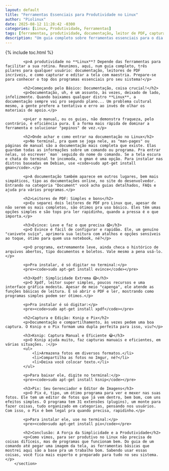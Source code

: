 ```yaml
---
layout: default
title: "Ferramentas Essenciais para Produtividade no Linux"
author: "Piolinux"
date: 2025-08-12 11:28:42 -0300
categories: [Linux, Produtividade, Ferramentas]
tags: [ferramentas, produtividade, documentação, leitor de PDF, captura de tela, ksnip, pix, evince, xpdf]
description: "Um guia completo sobre ferramentas essenciais para o dia a dia no Linux, cobrindo documentação, leitura de PDFs, captura de tela e edição de imagens."
---
```




{% include toc.html %}


<section class="post-content">
            
            <p>A produtividade no **Linux**? Depende das ferramentas para facilitar a sua rotina. Reunimos, aqui, num guia completo, três pilares para qualquer usuário: documentação, leitores de PDF incríveis, e como capturar e editar a tela com maestria. Prepare-se para conhecer o top dos programas essenciais pro seu sistema!</p>
            
            <h2>Começando pelo Básico: Documentação, coisa crucial!</h2>
            <p>Documentação, uh, é um assunto, às vezes, deixado de lado, infelizmente. Quando baixamos qualquer distro **Linux**, a documentação sempre vai pro segundo plano... Um problema cultural mesmo, a gente prefere a tentativa e erro ao invés de olhar os materiais de apoio.</p>
            
            <p>Ler o manual, ou os guias, não demonstra fraqueza, pelo contrário, é eficiência pura. É a forma mais rápida de dominar a ferramenta e solucionar "pepinos" de vez.</p>
            
            <h2>Onde achar e como entrar na documentação no Linux</h2>
            <p>No terminal, pra quem se joga nele, as "man-pages" ou páginas de manual são a documentação mais completa que existe. Elas guardam todas as informações sobre um comando ou programa. Pra entrar nelas, só escrever `man` seguido do nome do comando. Se a tela escura e chata do terminal te incomoda, o gman é uma opção. Para instalar nas distros baseadas em Debian, use <code>sudo apt-get install gman</code>.</p>
            
            <p>A documentação também aparece em outros lugares, bem mais simpáticos, tipo as documentações online, no site do desenvolvedor. Entrando na categoria "Document" você acha guias detalhados, FAQs e ajuda pra vários programas.</p>
            
            <h2>Leitores de PDF: Simples e bons</h2>
            <p>Eu separei dois leitores de PDF pro Linux que, apesar de não serem os mais completos, são ótimos pra uso básico. Eles têm umas opções simples e são tops pra ler rapidinho, quando a pressa é o que importa.</p>
            
            <h3>Evince: Leve e faz o que precisa 😱</h3>
            <p>O Evince é fácil de configurar e rapidão. Ele, um genuíno "canivete suíço", aprimora sua leitura com atalhos e opções sensíveis ao toque, ótimo para quem usa notebook, né?</p>
            
            <p>O programa, extremamente leve, ainda checa o histórico de arquivos abertos, tipo documentos e boletos. Vale mesmo a pena usá-lo.</p>
            
            <p>Pra instalar, é só digitar no terminal:</p>
            <pre><code>sudo apt-get install evince</code></pre>
            
            <h3>Xpdf: Simplicidade Extrema 😱</h3>
            <p>O Xpdf, leitor super simples, poucos recursos e uma interface gráfica modesta. Apesar de meio "capenga", ele atende as funções básicas de leitura. É só abrir o PDF e ler, mostrando como programas simples podem ser ótimos.</p>
            
            <p>Pra instalar é só digitar:</p>
            <pre><code>sudo apt-get install xpdf</code></pre>
            
            <h2>Captura e Edição: Ksnip e Pix</h2>
            <p>Documentação e compartilhamento, às vezes pedem uma boa captura. O Ksnip e o Pix formam uma dupla perfeita para isso, viu?</p>
            
            <h3>Ksnip: Captura Manual e Eficiente 😂</h3>
            <p>O Ksnip ajuda muito, faz capturas manuais e eficientes, em várias situações. :</p>
            <ul>
                <li>Armazena fotos em diversos formatos.</li>
                <li>Compartilha as fotos no Imgur, né?</li>
                <li>Deixa você colocar texto.</li>
            </ul>
            
            <p>Para baixar ele, digite no terminal:</p>
            <pre><code>sudo apt-get install ksnip</code></pre>
            
            <h3>Pix: Seu Gerenciador e Editor de Imagens</h3>
            <p>O Pix é, tipo, um ótimo programa para ver e mexer nas suas fotos. Ele tem um editor de fotos que já vem dentro, bem bom, com uns efeitos simples. O programa tem 31 extensões (plugins), um monte para fazer coisas, tudo organizado em categorias, pensando nos usuários. Com isso, o Pix é bem legal pra quando precisa, rapidinho.</p>
            
            <p>Para instalar ele, use no terminal:</p>
            <pre><code>sudo apt-get install pix</code></pre>
            
            <h2>Conclusão: A Força da Simplicidade e a Produtividade</h2>
            <p>Como vimos, para ser produtivo no Linux não precisa de coisas difíceis, mas de programas que funcionam bem. Do guia de um comando até pegar uma imagem da tela, as ferramentas básicas que mostrei aqui são a base pra um trabalho bom. Sabendo usar essas coisas, você fica mais esperto e preparado para tudo no seu sistema.</p>
        </section>
 

